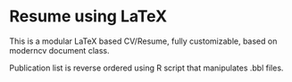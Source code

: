 Resume using LaTeX
=====

This is a modular LaTeX based CV/Resume, fully customizable, based on moderncv document class.

Publication list is reverse ordered using R script that manipulates .bbl files.
